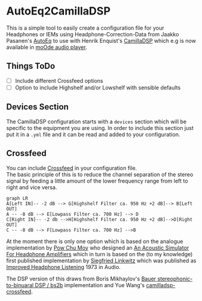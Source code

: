 # AutoEq2CamillaDSP

This is a simple tool to easily create a configuration file for your Headphones or IEMs using Headphone-Correction-Data from Jaakko Pasanen's [AutoEq](https://github.com/jaakkopasanen/AutoEq) to use with Henrik Enquist's [CamillaDSP](https://github.com/HEnquist/camilladsp) which e.g is now available in [moOde audio player](https://github.com/moode-player/moode).

## Things ToDo
- [ ] Include different Crossfeed options
- [ ] Option to include Highshelf and/or Lowshelf with sensible defaults

## Devices Section
The CamillaDSP configuration starts with a `devices` section which will be specific to the equipment you are using. In order to include this section just put it in a `.yml` file and it can be read and added to your configuration.

## Crossfeed
You can include [Crossfeed](https://en.wikipedia.org/wiki/Crossfeed) in your configuration file.  
The basic principle of this is to reduce the channel separation of the stereo signal by feeding a little amount of the lower frequency range from left to right and vice versa.

```
graph LR
A[Left IN]-- -2 dB --> G[Highshelf Filter ca. 950 Hz +2 dB]--> B[Left OUT]
A -- -8 dB --> E[Lowpass Filter ca. 700 Hz] --> D
C[Right IN]-- -2 db -->H[Highshelf Filter ca. 950 Hz +2 dB]-->D[Right OUT]
C -- -8 dB --> F[Lowpass Filter ca. 700 Hz] -->B
```

At the moment there is only one option which is based on the analogue implementation by [Pow Chu Moy](https://jourshifi.wordpress.com/2016/03/17/the-hero-of-diy-audio-pow-chu-moy/) who designed an [An Acoustic Simulator For Headphone Amplifiers](https://headwizememorial.wordpress.com/2018/03/09/an-acoustic-simulator-for-headphone-amplifiers/) which in turn is based on the (to my knowledge) first published implementation by [Siegfried Linkwitz](https://en.wikipedia.org/wiki/Siegfried_Linkwitz) which was published as [Improved Headphone Listening](https://www.linkwitzlab.com/headphone-xfeed.htm) 1973 in Audio.



The DSP version of this draws from Boris Mikhaylov's [Bauer stereophonic-to-binuaral DSP / bs2b](http://bs2b.sourceforge.net) implementation and Yue Wang's [camilladsp-crossfeed](https://github.com/Wang-Yue/camilladsp-crossfeed).


